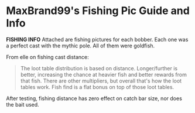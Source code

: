 # MaxBrand99's Fishing Pic Guide and Info

**FISHING INFO**
Attached are fishing pictures for each bobber. Each one was a perfect cast with the mythic pole. All of them were goldfish.

From elle on fishing cast distance:
> The loot table distribution is based on distance. Longer/further is better, increasing the chance at heavier fish and better rewards from that fish. There are other multipliers, but overall that's how the loot tables work. Fish find is a flat bonus on top of those loot tables.

After testing, fishing distance has zero effect on catch bar size, nor does the bait used.

